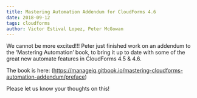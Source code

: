 ```yaml
---
title: Mastering Automation Addendum for CloudForms 4.6
date: 2018-09-12
tags: cloudforms
author: Victor Estival Lopez, Peter McGowan
---
```


We cannot be more excited!!! Peter just finished work on an addendum to the ‘Mastering Automation’
book, to bring it up to date with some of the great new automate features in CloudForms 4.5 & 4.6.

The book is here: (<https://manageiq.gitbook.io/mastering-cloudforms-automation-addendum/preface>)

Please let us know your thoughts on this!
